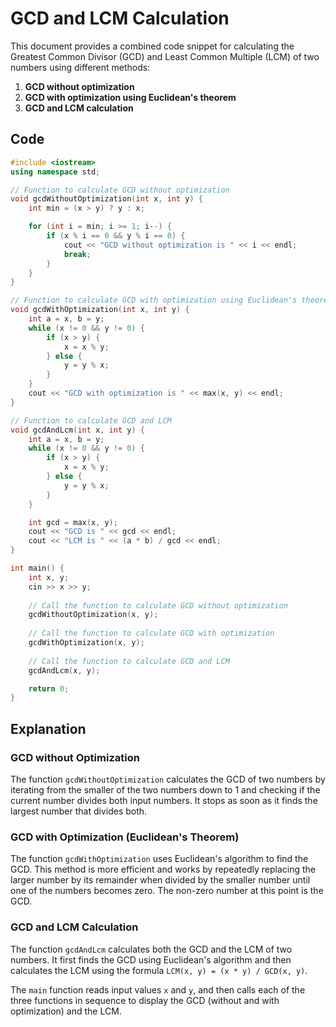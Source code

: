 # GCD and LCM Calculation

This document provides a combined code snippet for calculating the Greatest Common Divisor (GCD) and Least Common Multiple (LCM) of two numbers using different methods:
1. **GCD without optimization**
2. **GCD with optimization using Euclidean's theorem** 
3. **GCD and LCM calculation**

## Code

```cpp
#include <iostream>
using namespace std;

// Function to calculate GCD without optimization
void gcdWithoutOptimization(int x, int y) {
    int min = (x > y) ? y : x;

    for (int i = min; i >= 1; i--) {
        if (x % i == 0 && y % i == 0) {
            cout << "GCD without optimization is " << i << endl;
            break;
        }
    }
}

// Function to calculate GCD with optimization using Euclidean's theorem
void gcdWithOptimization(int x, int y) {
    int a = x, b = y;
    while (x != 0 && y != 0) {
        if (x > y) {
            x = x % y;
        } else {
            y = y % x;
        }
    }
    cout << "GCD with optimization is " << max(x, y) << endl;
}

// Function to calculate GCD and LCM
void gcdAndLcm(int x, int y) {
    int a = x, b = y;
    while (x != 0 && y != 0) {
        if (x > y) {
            x = x % y;
        } else {
            y = y % x;
        }
    }

    int gcd = max(x, y);
    cout << "GCD is " << gcd << endl;
    cout << "LCM is " << (a * b) / gcd << endl;
}

int main() {
    int x, y;
    cin >> x >> y;
    
    // Call the function to calculate GCD without optimization
    gcdWithoutOptimization(x, y);
    
    // Call the function to calculate GCD with optimization
    gcdWithOptimization(x, y);
    
    // Call the function to calculate GCD and LCM
    gcdAndLcm(x, y);

    return 0;
}
```

## Explanation

### GCD without Optimization
The function `gcdWithoutOptimization` calculates the GCD of two numbers by iterating from the smaller of the two numbers down to 1 and checking if the current number divides both input numbers. It stops as soon as it finds the largest number that divides both.

### GCD with Optimization (Euclidean's Theorem)
The function `gcdWithOptimization` uses Euclidean's algorithm to find the GCD. This method is more efficient and works by repeatedly replacing the larger number by its remainder when divided by the smaller number until one of the numbers becomes zero. The non-zero number at this point is the GCD.

### GCD and LCM Calculation
The function `gcdAndLcm` calculates both the GCD and the LCM of two numbers. It first finds the GCD using Euclidean's algorithm and then calculates the LCM using the formula `LCM(x, y) = (x * y) / GCD(x, y)`.

The `main` function reads input values `x` and `y`, and then calls each of the three functions in sequence to display the GCD (without and with optimization) and the LCM.

